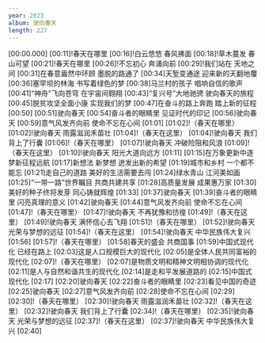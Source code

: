 ```yaml
---
year: 2023
album: 驶向春天
length: 227
---
```

[00:00.000]
[00:11]!春天在哪里
[00:16]!白云悠悠 春风拂面
[00:18]!草木蔓发 春山可望
[00:21]!春天在哪里
[00:26]!不忘初心 奔涌向前
[00:29]!我们站在 天地之间
[00:31]在春意盎然中环顾 墨脱的路通了
[00:34]天堑变通途 迎来新的天翻地覆
[00:36]塞罕坝的林海 书写着绿色的梦
[00:38]马兰村的孩子 唱响自信的歌声
[00:41]“神舟”飞向苍穹 在宇宙间翱翔
[00:43]“复兴号”大地驰骋 驶向春天的旅程
[00:45]脱贫攻坚全面小康 实现我们的梦
[00:47]在奋斗的路上奔跑 踏上新的征程
[00:50]
[00:51]驶向春天
[00:54]奋斗者的眼睛里 见证时代的印记
[00:56]驶向春天
[00:59]意气风发齐向前 使命不忘在心间
[01:01]
[01:02]!（春天在哪里）
[01:02]!驶向春天 雨露滋润禾苗壮
[01:04]!（春天在这里）
[01:04]!驶向春天 我们背上了行囊
[01:06]!（春天在哪里）
[01:07]!驶向春天 冲破险阻和风浪
[01:09]!（春天在这里）
[01:10]!驶向春天 阳光大道向远方
[01:11]
[01:15]在万象更新中逐梦新征程远航
[01:17]新想法 新梦想 迸发出新的希望
[01:19]城市和乡村 一个都不能忘
[01:21]走自己的道路 美好的生活需要去闯
[01:24]绿水青山 江河美如画
[01:25]“一带一路”世界瞩目 共商共建共享
[01:28]高质量发展 成果惠万家
[01:30]美好的种子终将发芽 同心铸就辉煌
[01:33]
[01:37]驶向春天
[01:39]奋斗者的眼睛里 闪亮真理的意义
[01:42]驶向春天
[01:44]意气风发齐向前 使命不忘在心间
[01:47]!（春天在哪里）
[01:47]!驶向春天 不再犹豫和彷徨
[01:49]!（春天在这里）
[01:49]!驶向春天 满怀信心去飞翔
[01:51]!（春天在哪里）
[01:52]!驶向春天 光荣与梦想的远征
[01:54]!（春天在这里）
[01:54]!驶向春天 中华民族伟大复兴
[01:56]
[01:57]!（春天在哪里）
[01:58]春天的盛会 共商国事
[01:59]中国式现代化 已经在路上
[02:03]这是人口规模巨大的现代化
[02:05]是全体人民共同富裕的现代化
[02:07]!（春天在哪里）
[02:07]是物质文明和精神文明相协调的现代化
[02:11]是人与自然和谐共生的现代化
[02:14]是走和平发展道路的
[02:15]中国式现代化
[02:17]
[02:20]驶向春天
[02:22]奋斗者的眼睛里
[02:23]看见中国的奇迹
[02:25]驶向春天
[02:27]意气风发齐向前
[02:28]使命不忘在心间
[02:29]
[02:30]!（春天在哪里）
[02:30]!驶向春天 雨露滋润禾苗壮
[02:32]!（春天在这里）
[02:32]!驶向春天 我们背上了行囊
[02:34]!（春天在哪里）
[02:35]!驶向春天 光荣与梦想的远征
[02:37]!（春天在这里）
[02:37]!驶向春天 中华民族伟大复兴
[02:40]
